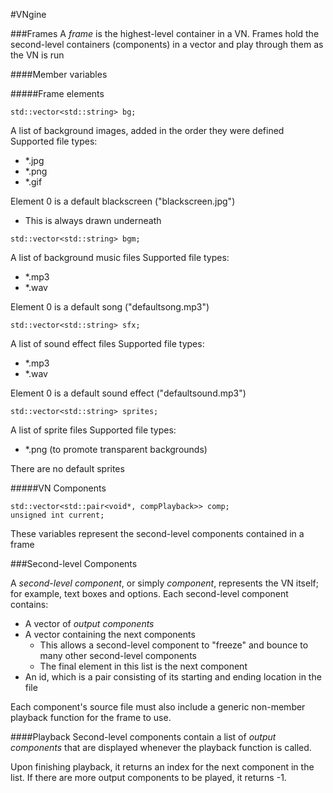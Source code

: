 #VNgine

###Frames
A <i>frame</i> is the highest-level container in a VN. Frames hold the second-level containers (components) in a vector and play through them as the VN is run

####Member variables

#####Frame elements
```
std::vector<std::string> bg;
```

A list of background images, added in the order they were defined
Supported file types:
- *.jpg
- *.png
- *.gif

Element 0 is a default blackscreen ("blackscreen.jpg")
- This is always drawn underneath

```
std::vector<std::string> bgm;
```

A list of background music files
Supported file types:
- *.mp3
- *.wav

Element 0 is a default song ("defaultsong.mp3")

```
std::vector<std::string> sfx;
```

A list of sound effect files
Supported file types:
- *.mp3
- *.wav

Element 0 is a default sound effect ("defaultsound.mp3")

```
std::vector<std::string> sprites;
```

A list of sprite files
Supported file types:
- *.png (to promote transparent backgrounds)

There are no default sprites

#####VN Components
```
std::vector<std::pair<void*, compPlayback>> comp;
unsigned int current;
```

These variables represent the second-level components contained in a frame


###Second-level Components

A <i>second-level component</i>, or simply <i>component</i>, represents the VN itself; for example, text boxes and options. Each second-level component contains:
- A vector of <i>output components</i>
- A vector containing the next components
  - This allows a second-level component to "freeze" and bounce to many other second-level components
  - The final element in this list is the next component
- An id, which is a pair consisting of its starting and ending location in the file

Each component's source file must also include a generic non-member playback function for the frame to use.

####Playback
Second-level components contain a list of <i>output components</i> that are displayed whenever the playback function is called.

Upon finishing playback, it returns an index for the next component in the list. If there are more output components to be played, it returns -1.